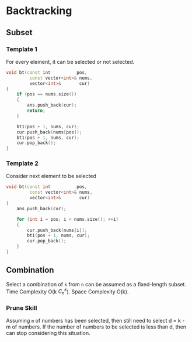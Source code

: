 # Backtracking
## Subset
### Template 1
For every element, it can be selected or not selected.
``` cpp
void bt(const int          pos,
         const vector<int>& nums,
         vector<int>&       cur)
{
    if (pos == nums.size())
    {
        ans.push_back(cur);
        return;
    }

    bt1(pos + 1, nums, cur);
    cur.push_back(nums[pos]);
    bt1(pos + 1, nums, cur);
    cur.pop_back();
}
```

### Template 2
Consider next element to be selected
``` cpp
void bt(const int          pos,
         const vector<int>& nums,
         vector<int>&       cur)
{
    ans.push_back(cur);

    for (int i = pos; i < nums.size(); ++i)
    {
        cur.push_back(nums[i]);
        bt1(pos + 1, nums, cur);
        cur.pop_back();
    }
}
```

## Combination
Select a combination of `k` from `n` can be assumed as a fixed-length subset.  
Time Complexity O(k $C_n^k$). Space Complexity O(k).
### Prune Skill
Assuming `m` of numbers has been selected, then still need to select d = k - m of numbers.
If the number of numbers to be selected is less than d, then can stop considering this situation.

